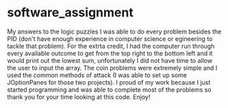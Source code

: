 # software_assignment
My answers to the logic puzzles
I was able to do every problem besides the PID (don't have enough experience in computer science or egineering to tackle that problem). 
For the extrta credit, I had the computer run through every available outcome to get from the top right to the bottom left and it would 
print out the lowest sum, unfortunately I did not have time to allow the user to input the array. The coin problems were extremely simple 
and I used the common methods of attack (I was able to set up some JOptionPanes for those two projects). I proud of my work because I just 
started programming and was able to complete most of the problems so thank you for your time looking at this code. Enjoy!
